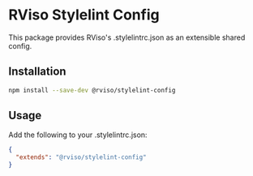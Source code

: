 # RViso Stylelint Config

This package provides RViso's .stylelintrc.json as an extensible shared config.

## Installation

```bash
npm install --save-dev @rviso/stylelint-config
```

## Usage

Add the following to your .stylelintrc.json:

```json
{
  "extends": "@rviso/stylelint-config"
}
```
